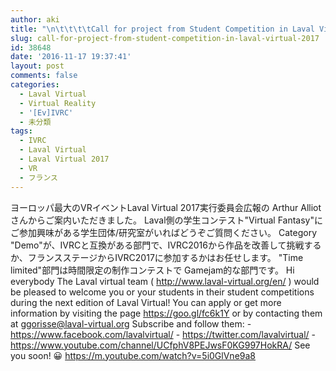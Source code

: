 ```yaml
---
author: aki
title: "\n\t\t\t\tCall for project from Student Competition in Laval Virtual 2017!\t\t"
slug: call-for-project-from-student-competition-in-laval-virtual-2017
id: 38648
date: '2016-11-17 19:37:41'
layout: post
comments: false
categories:
  - Laval Virtual
  - Virtual Reality
  - '[Ev]IVRC'
  - 未分類
tags:
  - IVRC
  - Laval Virtual
  - Laval Virtual 2017
  - VR
  - フランス
---
```


ヨーロッパ最大のVRイベントLaval Virtual 2017実行委員会広報の Arthur Alliot さんからご案内いただきました。 Laval側の学生コンテスト"Virtual Fantasy"にご参加興味がある学生団体/研究室がいればどうぞご質問ください。 Category "Demo"が、IVRCと互換がある部門で、IVRC2016から作品を改善して挑戦するか、フランスステージからIVRC2017に参加するかはお任せします。 "Time limited"部門は時間限定の制作コンテストで Gamejam的な部門です。 Hi everybody The Laval virtual team ( http://www.laval-virtual.org/en/ ) would be pleased to welcome you or your students in their student competitions during the next edition of Laval Virtual! You can apply or get more information by visiting the page https://goo.gl/fc6k1Y or by contacting them at ggorisse@laval-virtual.org Subscribe and follow them: - https://www.facebook.com/lavalvirtual/ - https://twitter.com/lavalvirtual/ - https://www.youtube.com/channel/UCfphV8PEJwsF0KG997HokRA/ See you soon! 😀 https://m.youtube.com/watch?v=5i0GlVne9a8